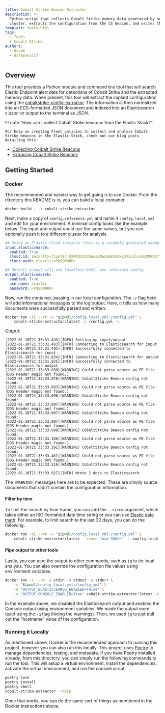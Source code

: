 ```yaml
---
title: Cobalt Strike Beacon Extractor
description: >-
  Python script that collects Cobalt Strike memory data generated by security events from an Elasticsearch
  cluster, extracts the configuration from the CS beacon, and writes the data back to Elasticsearch.
template: tools.html
tags:
  - Tools
  - Cobalt Strike
authors:
  - dcode
  - dstepanic17
---
```


## Overview

This tool provides a Python module and command line tool that will search Elastic Endpoint alert
data for detections of Cobalt Strike and the extracted memory data. When present, this tool will
extract the implant configuration using the [cobaltstrike-config-extractor](https://github.com/strozfriedberg/cobaltstrike-config-extractor).
The information is then normalized into an ECS-formatted JSON document and indexed into an Elasticsearch cluster or
output to the terminal as JSON.

!!! note "How can I collect Cobalt Strike beacons from the Elastic Stack?"

    For help on creating Fleet policies to collect and analyze Cobalt Strike beacons in the Elastic Stack, check out our blog posts detailing this:

* [Collecting Colbalt Strike Beacons](https://elastic.github.io/security-research/intelligence/2022/01/02.collecting-cobalt-strike-beacons/article/)
* [Extracing Cobalt Strike Beacons](https://elastic.github.io/security-research/intelligence/2022/01/03.extracting-cobalt-strike-beacon/article/)

## Getting Started

### Docker

The recommended and easiest way to get going is to use Docker. From the directory this README is in,
you can build a local container.

```bash
docker build . -t cobalt-strike-extractor
```

Next, make a copy of `config.reference.yml` and name it `config.local.yml` and edit for your
environment. A minimal config looks like the example below. The input and output could use
the same values, but you can optionally push it to a different cluster for analysis.

```yaml
## Using an Elastic Cloud instance (this is a randomly generated example)
input.elasticsearch:
  enabled: True
  cloud.id: security-cluster:dXMtd2VzdDEuZ2NwLmNsb3VkLmVzLmlvJGU0MWU1YTc3YmRjNzY2OTY0MDg2NjIzNDA5NzFjNjFkJDdlYjRlYTJkMzJkMTgzYTRiMmJkMjlkNTNjODhjMjQ4
  cloud.auth: elastic:<PASSWORD>

## Default output will use localhost:9092, see reference config
output.elasticsearch:
  enabled: True
  username: elastic
  password: <PASSWORD>
```

Now, run the container, passing in our local configuration. The `-v` flag here will add informational messages to the
log output. Here, it tells us how many documents were successfully parsed and written.

```bash
docker run -ti --rm -v "$(pwd)/config.local.yml:/config.yml" \
    cobalt-strike-extractor:latest -c /config.yml -v
```

_Output_:

```text
[2022-01-10T21:33:31.493][INFO] Setting up input/output
[2022-01-10T21:33:31.493][INFO] Connecting to Elasticsearch for input
[2022-01-10T21:33:31.493][INFO] Successfully connected to Elasticsearch for input
[2022-01-10T21:33:31.834][INFO] Connecting to Elasticsearch for output
[2022-01-10T21:33:31.835][INFO] Successfully connected to Elasticsearch for output
[2022-01-10T21:33:33.030][WARNING] Could not parse source as PE file (DOS Header magic not found.)
[2022-01-10T21:33:33.078][WARNING] CobaltStrike Beacon config not found:
[2022-01-10T21:33:33.093][WARNING] Could not parse source as PE file (DOS Header magic not found.)
[2022-01-10T21:33:33.096][WARNING] CobaltStrike Beacon config not found:
[2022-01-10T21:33:33.097][WARNING] Could not parse source as PE file (DOS Header magic not found.)
[2022-01-10T21:33:33.097][WARNING] CobaltStrike Beacon config not found:
[2022-01-10T21:33:33.097][WARNING] Could not parse source as PE file (DOS Header magic not found.)
[2022-01-10T21:33:33.098][WARNING] CobaltStrike Beacon config not found:
[2022-01-10T21:33:33.186][WARNING] Could not parse source as PE file (DOS Header magic not found.)
[2022-01-10T21:33:33.191][WARNING] CobaltStrike Beacon config not found:
[2022-01-10T21:33:33.461][WARNING] Could not parse source as PE file (DOS Header magic not found.)
[2022-01-10T21:33:33.516][WARNING] CobaltStrike Beacon config not found:
[2022-01-10T21:33:33.927][INFO] Wrote 2 docs to Elasticsearch
```

The `[WARNING]` messages here are to be expected. These are simply source documents that didn't contain
the configuration information.

#### Filter by time

To limit the search by time frame, you can add the `--since` argument, which takes either an ISO-formatted date time
string or you can use [Elastic date math](https://www.elastic.co/guide/en/elasticsearch/reference/current/query-dsl-range-query.html#ranges-on-dates).
For example, to limit search to the last 30 days, you can do the following.

```bash
docker run -ti --rm -v "$(pwd)/config.local.yml:/config.yml" \
    cobalt-strike-extractor:latest --since "now-30d/d" -c config.local.yml
```

#### Pipe output to other tools

Lastly, you can pipe the output to other commands, such as `jq` to do local analysis. You can also override the
configuration file values using environment variables.

```bash
docker run -i --rm -a stdin -a stdout -a stderr \
    -v "$(pwd)/config.local.yml:/config.yml" \
    -e "OUTPUT_ELASTICSEARCH_ENABLED=False" \
    -e "OUTPUT_CONSOLE_ENABLED=True" cobalt-strike-extractor:latest -c /config.yml -q | jq  '.cobaltstrike.server.hostname'
```

In the example above, we disabled the Elasticsearch output and enabled the Console output using environment variables.
We made the output more quiet using the `-q` flag (hiding the warnings). Then, we used `jq` to just pull out the
"hostname" value of the configuration.

### Running it Locally

As mentioned above, Docker is the recommended approach to running this project, however you can also run this locally.
This project uses [Poetry](https://python-poetry.org/) to manage dependencies, testing, and metadata. If you have Poetry
 installed already, from this directory, you can simply run the following commands to run the tool. This will setup a
 virtual environment, install the dependencies, activate the virtual environment, and run the console script.

```bash
poetry lock
poetry install
poetry shell
cobalt-strike-extractor --help
```

Once that works, you can do the same sort of things as mentioned in the Docker instructions above.
